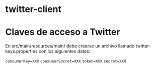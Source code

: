 twitter-client
==============

# Claves de acceso a Twitter

En src/main/resources/main/ debe crearse un archivo llamado twitter-keys.properties con los siguientes datos:

`consumerKey=XXX`
`consumerSecret=XXX`
`token=XXX`
`secret=XXX`
